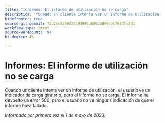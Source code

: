 ```yaml
---
title: "Informes: El informe de utilización no se carga"
description: '"Cuando un cliente intenta ver un informe de utilización, el usuario ve un indicador de carga giratorio, pero el informe no se carga. El informe ha devuelto un error 500, pero el usuario no ve ninguna indicación de que el informe haya fallado".'
hidefromtoc: true
source-git-commit: 72b2ac2890d27494949a6892a800d9c7534fc2d1
workflow-type: tm+mt
source-wordcount: '94'
ht-degree: 4%

---
```



# Informes: El informe de utilización no se carga

Cuando un cliente intenta ver un informe de utilización, el usuario ve un indicador de carga giratorio, pero el informe no se carga. El informe ha devuelto un error 500, pero el usuario no ve ninguna indicación de que el informe haya fallado.

_Informado por primera vez el 1 de mayo de 2023._

